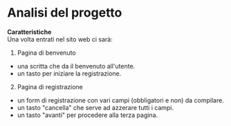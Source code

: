 # Analisi del progetto
**Caratteristiche** \
Una volta entrati nel sito web ci sarà:
1. Pagina di benvenuto
- una scritta che da il benvenuto all'utente. 
- un tasto per iniziare la registrazione.
2. Pagina di registrazione
- un form di registrazione con vari campi (obbligatori e non) da compilare.
- un tasto "cancella" che serve ad azzerare tutti i campi.
- un tasto "avanti" per procedere alla terza pagina.